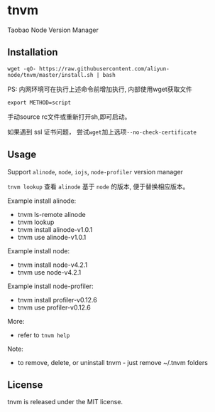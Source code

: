 # tnvm
Taobao Node Version Manager


## Installation
```shell
wget -qO- https://raw.githubusercontent.com/aliyun-node/tnvm/master/install.sh | bash
```
PS: 内网环境可在执行上述命令前增加执行, 内部使用wget获取文件
```
export METHOD=script
```
手动source rc文件或重新打开sh,即可启动。

如果遇到 ssl 证书问题， 尝试`wget`加上选项`--no-check-certificate`



## Usage
Support `alinode`, `node`, `iojs`, `node-profiler` version manager

`tnvm lookup` 查看 `alinode` 基于 `node` 的版本, 便于替换相应版本。

Example install alinode:
 * tnvm ls-remote alinode
 * tnvm lookup
 * tnvm install alinode-v1.0.1
 * tnvm use alinode-v1.0.1

Example install node:
 * tnvm install node-v4.2.1
 * tnvm use node-v4.2.1

Example install node-profiler:
 * tnvm install profiler-v0.12.6
 * tnvm use profiler-v0.12.6

More:
 * refer to `tnvm help`

Note:
  * to remove, delete, or uninstall tnvm - just remove ~/.tnvm folders


## License

tnvm is released under the MIT license.
